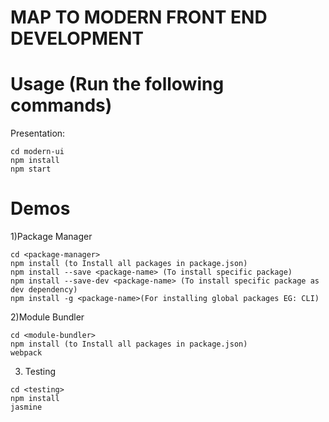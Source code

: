 # MAP TO MODERN FRONT END DEVELOPMENT
# Usage (Run the following commands)
Presentation:
```
cd modern-ui
npm install 
npm start
```
# Demos

1)Package Manager
```
cd <package-manager>
npm install (to Install all packages in package.json)
npm install --save <package-name> (To install specific package)
npm install --save-dev <package-name> (To install specific package as dev dependency)
npm install -g <package-name>(For installing global packages EG: CLI)
```
2)Module Bundler
```
cd <module-bundler>
npm install (to Install all packages in package.json)
webpack
```

3) Testing
```
cd <testing>
npm install
jasmine
```
